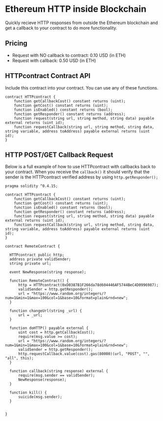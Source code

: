 # Ethereum HTTP inside Blockchain

Quickly recieve HTTP responses from outside the Ethereum blockchain and get a callback to your contract to do more functionality. 

## Pricing
- Request with NO callback to contract: 0.10 USD (in ETH)
- Request with callback: 0.50 USD (in ETH)

## HTTPcontract Contract API
Include this contract into your contract. You can use any of these functions.
```
contract HTTPcontract {
    function getCallbackCost() constant returns (uint);
    function getCost() constant returns (uint);
    function isEnabled() constant returns (bool);
    function getResponder() constant returns (address);
    function request(string url, string method, string data) payable external returns (uint id);
    function requestCallback(string url, string method, string data, string variable, address toAddress) payable external returns (uint id);
}
```


## HTTP POST/GET Callback Request
Below is a full example of how to use HTTPcontract with callbacks back to your contract. When you receive the `callback()` it should verify that the sender is the HTTPcontract verified address by using `http.getResponder();`
```
pragma solidity ^0.4.15;

contract HTTPcontract {
    function getCallbackCost() constant returns (uint);
    function getCost() constant returns (uint);
    function isEnabled() constant returns (bool);
    function getResponder() constant returns (address);
    function request(string url, string method, string data) payable external returns (uint id);
    function requestCallback(string url, string method, string data, string variable, address toAddress) payable external returns (uint id);
}

contract RemoteContract {
    
  HTTPcontract public http;
  address private validSender;
  string private url;

  event NewResponse(string response);

  function RemoteContract() {
      http = HTTPcontract(0xD0387B1F266da78d604446AF5744BeC4D0996987);
      validSender = http.getResponder();
      url = "https://www.random.org/integers/?num=1&min=1&max=100&col=1&base=10&format=plain&rnd=new";
  }

  function changeUrl(string _url) {
      url = _url;
  }

  function doHTTP() payable external {
      uint cost = http.getCallbackCost();
      require(msg.value >= cost);
      url = "https://www.random.org/integers/?num=1&min=1&max=100&col=1&base=10&format=plain&rnd=new";
      validSender = http.getResponder();
      http.requestCallback.value(cost).gas(80000)(url, "POST", "", "all", this);
  }

  function callback(string response) external {
      require(msg.sender == validSender);
      NewResponse(response);
  }

  function kill() {
      suicide(msg.sender);
  }
    
    
}

```
